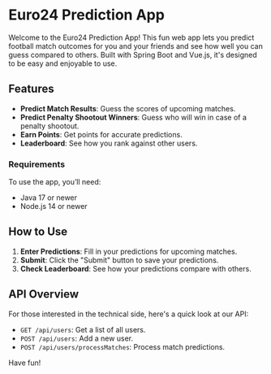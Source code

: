 # Euro24 Prediction App

Welcome to the Euro24 Prediction App! This fun web app lets you predict football match outcomes for you and your friends and see how well you can guess compared to others. Built with Spring Boot and Vue.js, it's designed to be easy and enjoyable to use.

## Features

- **Predict Match Results**: Guess the scores of upcoming matches.
- **Predict Penalty Shootout Winners**: Guess who will win in case of a penalty shootout.
- **Earn Points**: Get points for accurate predictions.
- **Leaderboard**: See how you rank against other users.

### Requirements

To use the app, you’ll need:

- Java 17 or newer
- Node.js 14 or newer

## How to Use

1. **Enter Predictions**: Fill in your predictions for upcoming matches.
2. **Submit**: Click the "Submit" button to save your predictions.
3. **Check Leaderboard**: See how your predictions compare with others.

## API Overview

For those interested in the technical side, here's a quick look at our API:

- `GET /api/users`: Get a list of all users.
- `POST /api/users`: Add a new user.
- `POST /api/users/processMatches`: Process match predictions.

Have fun!
